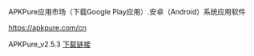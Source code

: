 APKPure应用市场（下载Google Play应用）.安卓（Android）系统应用软件

https://apkpure.com/cn

APKPure_v2.5.3 [下载链接](https://coding.net/u/Download-Mirrors/p/APKPure/git/raw/master/APKPure_v2.5.3.apk)
